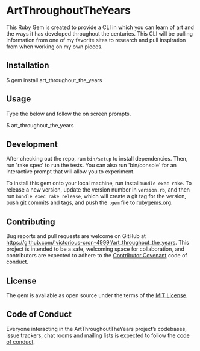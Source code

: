 # ArtThroughoutTheYears

This Ruby Gem is created to provide a CLI in which you can learn of art and the ways it has developed throughout the centuries.
This CLI will be pulling information from one of my favorite sites to research and pull inspiration from when working on my own pieces.

## Installation

  $ gem install art_throughout_the_years

## Usage

Type the below and follow the on screen prompts.

$ art_throughout_the_years

## Development

After checking out the repo, run `bin/setup` to install dependencies. Then, run 'rake spec' to run the tests. You can also run 'bin/console' for an interactive prompt that will allow you to experiment.

To install this gem onto your local machine, run  install`bundle exec rake`. To release a new version, update the version number in `version.rb`, and then run `bundle exec rake release`, which will create a git tag for the version, push git commits and tags, and push the `.gem` file to [rubygems.org](https://rubygems.org).

## Contributing

Bug reports and pull requests are welcome on GitHub at https://github.com/'victorious-cron-4999'/art_throughout_the_years. This project is intended to be a safe, welcoming space for collaboration, and contributors are expected to adhere to the [Contributor Covenant](http://contributor-covenant.org) code of conduct.

## License

The gem is available as open source under the terms of the [MIT License](https://opensource.org/licenses/MIT).

## Code of Conduct

Everyone interacting in the ArtThroughoutTheYears project’s codebases, issue trackers, chat rooms and mailing lists is expected to follow the [code of conduct](https://github.com/'victorious-cron-4999'/art_throughout_the_years/blob/master/CODE_OF_CONDUCT.md).
